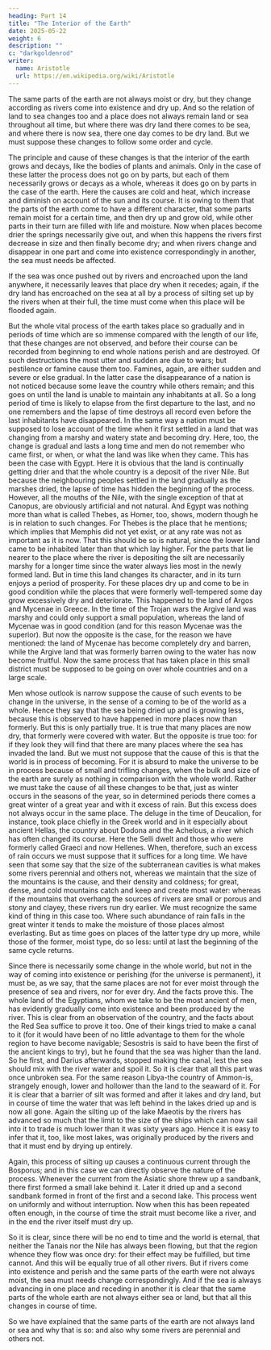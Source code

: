 ```yaml
---
heading: Part 14
title: "The Interior of the Earth"
date: 2025-05-22
weight: 6
description: ""
c: "darkgoldenrod"
writer:
  name: Aristotle 
  url: https://en.wikipedia.org/wiki/Aristotle
---
```




The same parts of the earth are not always moist or dry, but they
change according as rivers come into existence and dry up. And so
the relation of land to sea changes too and a place does not always
remain land or sea throughout all time, but where there was dry land
there comes to be sea, and where there is now sea, there one day comes
to be dry land. But we must suppose these changes to follow some order
and cycle. 

The principle and cause of these changes is that the interior of the earth grows and decays, like the bodies of plants and animals.
Only in the case of these latter the process does not go on by parts,
but each of them necessarily grows or decays as a whole, whereas it
does go on by parts in the case of the earth. Here the causes are
cold and heat, which increase and diminish on account of the sun and
its course. It is owing to them that the parts of the earth come to
have a different character, that some parts remain moist for a certain
time, and then dry up and grow old, while other parts in their turn
are filled with life and moisture. Now when places become drier the
springs necessarily give out, and when this happens the rivers first
decrease in size and then finally become dry; and when rivers change
and disappear in one part and come into existence correspondingly
in another, the sea must needs be affected. 

If the sea was once pushed out by rivers and encroached upon the land
anywhere, it necessarily leaves that place dry when it recedes; again,
if the dry land has encroached on the sea at all by a process of silting
set up by the rivers when at their full, the time must come when this
place will be flooded again. 

But the whole vital process of the earth takes place so gradually
and in periods of time which are so immense compared with the length
of our life, that these changes are not observed, and before their
course can be recorded from beginning to end whole nations perish
and are destroyed. Of such destructions the most utter and sudden
are due to wars; but pestilence or famine cause them too. Famines,
again, are either sudden and severe or else gradual. In the latter
case the disappearance of a nation is not noticed because some leave
the country while others remain; and this goes on until the land is
unable to maintain any inhabitants at all. So a long period of time
is likely to elapse from the first departure to the last, and no one
remembers and the lapse of time destroys all record even before the
last inhabitants have disappeared. In the same way a nation must be
supposed to lose account of the time when it first settled in a land
that was changing from a marshy and watery state and becoming dry.
Here, too, the change is gradual and lasts a long time and men do
not remember who came first, or when, or what the land was like when
they came. This has been the case with Egypt. Here it is obvious that
the land is continually getting drier and that the whole country is
a deposit of the river Nile. But because the neighbouring peoples
settled in the land gradually as the marshes dried, the lapse of time
has hidden the beginning of the process. However, all the mouths of
the Nile, with the single exception of that at Canopus, are obviously
artificial and not natural. And Egypt was nothing more than what is
called Thebes, as Homer, too, shows, modern though he is in relation
to such changes. For Thebes is the place that he mentions; which implies
that Memphis did not yet exist, or at any rate was not as important
as it is now. That this should be so is natural, since the lower land
came to be inhabited later than that which lay higher. For the parts
that lie nearer to the place where the river is depositing the silt
are necessarily marshy for a longer time since the water always lies
most in the newly formed land. But in time this land changes its character,
and in its turn enjoys a period of prosperity. For these places dry
up and come to be in good condition while the places that were formerly
well-tempered some day grow excessively dry and deteriorate. This
happened to the land of Argos and Mycenae in Greece. In the time of
the Trojan wars the Argive land was marshy and could only support
a small population, whereas the land of Mycenae was in good condition
(and for this reason Mycenae was the superior). But now the opposite
is the case, for the reason we have mentioned: the land of Mycenae
has become completely dry and barren, while the Argive land that was
formerly barren owing to the water has now become fruitful. Now the
same process that has taken place in this small district must be supposed
to be going on over whole countries and on a large scale.

Men whose outlook is narrow suppose the cause of such events to be
change in the universe, in the sense of a coming to be of the world
as a whole. Hence they say that the sea being dried up and is growing
less, because this is observed to have happened in more places now
than formerly. But this is only partially true. It is true that many
places are now dry, that formerly were covered with water. But the
opposite is true too: for if they look they will find that there are
many places where the sea has invaded the land. But we must not suppose
that the cause of this is that the world is in process of becoming.
For it is absurd to make the universe to be in process because of
small and trifling changes, when the bulk and size of the earth are
surely as nothing in comparison with the whole world. Rather we must
take the cause of all these changes to be that, just as winter occurs
in the seasons of the year, so in determined periods there comes a
great winter of a great year and with it excess of rain. But this
excess does not always occur in the same place. The deluge in the
time of Deucalion, for instance, took place chiefly in the Greek world
and in it especially about ancient Hellas, the country about Dodona
and the Achelous, a river which has often changed its course. Here
the Selli dwelt and those who were formerly called Graeci and now
Hellenes. When, therefore, such an excess of rain occurs we must suppose
that it suffices for a long time. We have seen that some say that
the size of the subterranean cavities is what makes some rivers perennial
and others not, whereas we maintain that the size of the mountains
is the cause, and their density and coldness; for great, dense, and
cold mountains catch and keep and create most water: whereas if the
mountains that overhang the sources of rivers are small or porous
and stony and clayey, these rivers run dry earlier. We must recognize
the same kind of thing in this case too. Where such abundance of rain
falls in the great winter it tends to make the moisture of those places
almost everlasting. But as time goes on places of the latter type
dry up more, while those of the former, moist type, do so less: until
at last the beginning of the same cycle returns. 

Since there is necessarily some change in the whole world, but not
in the way of coming into existence or perishing (for the universe
is permanent), it must be, as we say, that the same places are not
for ever moist through the presence of sea and rivers, nor for ever
dry. And the facts prove this. The whole land of the Egyptians, whom
we take to be the most ancient of men, has evidently gradually come
into existence and been produced by the river. This is clear from
an observation of the country, and the facts about the Red Sea suffice
to prove it too. One of their kings tried to make a canal to it (for
it would have been of no little advantage to them for the whole region
to have become navigable; Sesostris is said to have been the first
of the ancient kings to try), but he found that the sea was higher
than the land. So he first, and Darius afterwards, stopped making
the canal, lest the sea should mix with the river water and spoil
it. So it is clear that all this part was once unbroken sea. For the
same reason Libya-the country of Ammon-is, strangely enough, lower
and hollower than the land to the seaward of it. For it is clear that
a barrier of silt was formed and after it lakes and dry land, but
in course of time the water that was left behind in the lakes dried
up and is now all gone. Again the silting up of the lake Maeotis by
the rivers has advanced so much that the limit to the size of the
ships which can now sail into it to trade is much lower than it was
sixty years ago. Hence it is easy to infer that it, too, like most
lakes, was originally produced by the rivers and that it must end
by drying up entirely. 

Again, this process of silting up causes a continuous current through
the Bosporus; and in this case we can directly observe the nature
of the process. Whenever the current from the Asiatic shore threw
up a sandbank, there first formed a small lake behind it. Later it
dried up and a second sandbank formed in front of the first and a
second lake. This process went on uniformly and without interruption.
Now when this has been repeated often enough, in the course of time
the strait must become like a river, and in the end the river itself
must dry up. 

So it is clear, since there will be no end to time and the world is
eternal, that neither the Tanais nor the Nile has always been flowing,
but that the region whence they flow was once dry: for their effect
may be fulfilled, but time cannot. And this will be equally true of
all other rivers. But if rivers come into existence and perish and
the same parts of the earth were not always moist, the sea must needs
change correspondingly. And if the sea is always advancing in one
place and receding in another it is clear that the same parts of the
whole earth are not always either sea or land, but that all this changes
in course of time. 

So we have explained that the same parts of the earth are not always
land or sea and why that is so: and also why some rivers are perennial
and others not. 



